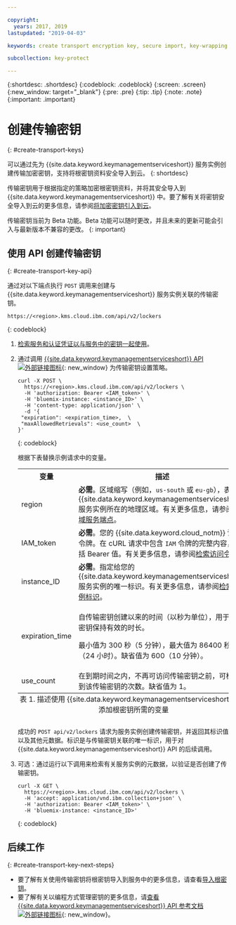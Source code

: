 ```yaml
---

copyright:
  years: 2017, 2019
lastupdated: "2019-04-03"

keywords: create transport encryption key, secure import, key-wrapping key, transport key API examples

subcollection: key-protect

---
```


{:shortdesc: .shortdesc}
{:codeblock: .codeblock}
{:screen: .screen}
{:new_window: target="_blank"}
{:pre: .pre}
{:tip: .tip}
{:note: .note}
{:important: .important}

# 创建传输密钥
{: #create-transport-keys}

可以通过先为 {{site.data.keyword.keymanagementserviceshort}} 服务实例创建传输加密密钥，支持将根密钥资料安全导入到云。
{: shortdesc}

传输密钥用于根据指定的策略加密根密钥资料，并将其安全导入到 {{site.data.keyword.keymanagementserviceshort}} 中。要了解有关将密钥安全导入到云的更多信息，请参阅[将加密密钥引入到云](/docs/services/key-protect/concepts?topic=key-protect-importing-keys)。

传输密钥当前为 Beta 功能。Beta 功能可以随时更改，并且未来的更新可能会引入与最新版本不兼容的更改。
{: important}

## 使用 API 创建传输密钥
{: #create-transport-key-api}

通过对以下端点执行 `POST` 调用来创建与 {{site.data.keyword.keymanagementserviceshort}} 服务实例关联的传输密钥。

```
https://<region>.kms.cloud.ibm.com/api/v2/lockers
```
{: codeblock}

1. [检索服务和认证凭证以与服务中的密钥一起使用](/docs/services/key-protect?topic=key-protect-set-up-api)。

2. 通过调用 [{{site.data.keyword.keymanagementserviceshort}} API ![外部链接图标](../../icons/launch-glyph.svg "外部链接图标")](https://{DomainName}/apidocs/key-protect){: new_window} 为传输密钥设置策略。

    ```cURL
    curl -X POST \
      https://<region>.kms.cloud.ibm.com/api/v2/lockers \
      -H 'authorization: Bearer <IAM_token>' \
      -H 'bluemix-instance: <instance_ID>' \
      -H 'content-type: application/json' \
      -d '{
     "expiration": <expiration_time>,  \
     "maxAllowedRetrievals": <use_count>  \
    }'
    ```
    {: codeblock}

    根据下表替换示例请求中的变量。

      <table>
        <tr>
          <th>变量</th>
          <th>描述</th>
        </tr>
        <tr>
          <td><varname>region</varname></td>
          <td><strong>必需</strong>。区域缩写（例如，<code>us-south</code> 或 <code>eu-gb</code>），表示 {{site.data.keyword.keymanagementserviceshort}} 服务实例所在的地理区域。有关更多信息，请参阅<a href="/docs/services/key-protect?topic=key-protect-regions#endpoints">区域服务端点</a>。</td>
        </tr>
        <tr>
          <td><varname>IAM_token</varname></td>
          <td><strong>必需</strong>。您的 {{site.data.keyword.cloud_notm}} 访问令牌。在 cURL 请求中包含 <code>IAM</code> 令牌的完整内容，包括 Bearer 值。有关更多信息，请参阅<a href="/docs/services/key-protect?topic=key-protect-retrieve-access-token">检索访问令牌</a>。</td>
        </tr>
        <tr>
          <td><varname>instance_ID</varname></td>
          <td><strong>必需</strong>。指定给您的 {{site.data.keyword.keymanagementserviceshort}} 服务实例的唯一标识。有关更多信息，请参阅<a href="/docs/services/key-protect?topic=key-protect-retrieve-instance-ID">检索实例标识</a>。</td>
        </tr>
        <tr>
          <td><varname>expiration_time</varname></td>
          <td>
            <p>自传输密钥创建以来的时间（以秒为单位），用于确定密钥保持有效的时长。</p>
            <p>最小值为 300 秒（5 分钟），最大值为 86400 秒（24 小时）。缺省值为 600（10 分钟）。</p>
          </td>
        </tr>
        <tr>
          <td><varname>use_count</varname></td>
          <td>在到期时间之内，不再可访问传输密钥之前，可检索到该传输密钥的次数。缺省值为 1。</td>
        </tr>
          <caption style="caption-side:bottom;">表 1. 描述使用 {{site.data.keyword.keymanagementserviceshort}} API 添加根密钥所需的变量</caption>
      </table>

    成功的 `POST api/v2/lockers` 请求为服务实例创建传输密钥，并返回其标识值以及其他元数据。标识是与传输密钥关联的唯一标识，用于对 {{site.data.keyword.keymanagementserviceshort}} API 的后续调用。

3. 可选：通过运行以下调用来检索有关服务实例的元数据，以验证是否创建了传输密钥。

    ```cURL
    curl -X GET \
      https://<region>.kms.cloud.ibm.com/api/v2/lockers \
      -H 'accept: application/vnd.ibm.collection+json' \
      -H 'authorization: Bearer <IAM_token>' \
      -H 'bluemix-instance: <instance_ID>'
    ```
    {: codeblock}

## 后续工作
{: #create-transport-key-next-steps}

- 要了解有关使用传输密钥将根密钥导入到服务中的更多信息，请查看[导入根密钥](/docs/services/key-protect?topic=key-protect-import-root-keys)。
- 要了解有关以编程方式管理密钥的更多信息，请[查看 {{site.data.keyword.keymanagementserviceshort}} API 参考文档 ![外部链接图标](../../icons/launch-glyph.svg "外部链接图标")](https://{DomainName}/apidocs/key-protect){: new_window}。
